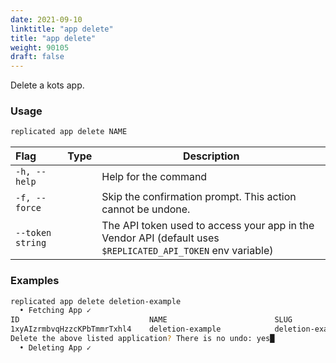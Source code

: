 ```yaml
---
date: 2021-09-10
linktitle: "app delete"
title: "app delete"
weight: 90105
draft: false
---
```


Delete a kots app.

### Usage
```bash
replicated app delete NAME
```

| Flag                 | Type | Description |
|:----------------------|------|-------------|
| `-h, --help`   |  |          Help for the command |
| `-f, --force`  |  | Skip the confirmation prompt. This action cannot be undone. |
| `--token string` | |  The API token used to access your app in the Vendor API (default uses `$REPLICATED_API_TOKEN` env variable) |

### Examples
```bash
replicated app delete deletion-example
  • Fetching App ✓
ID                             NAME                        SLUG                        SCHEDULER
1xyAIzrmbvqHzzcKPbTmmrTxhl4    deletion-example            deletion-example            kots
Delete the above listed application? There is no undo: yes█
  • Deleting App ✓
```
